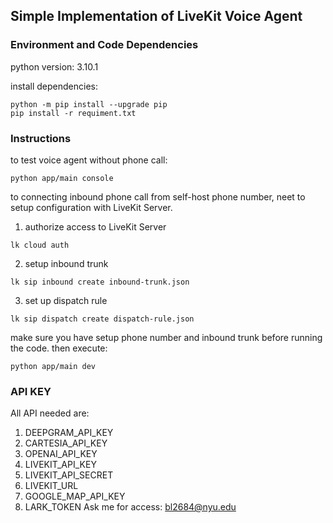 ## Simple Implementation of LiveKit Voice Agent

### Environment and Code Dependencies
python version: 3.10.1

install dependencies:
```aiignore
python -m pip install --upgrade pip
pip install -r requiment.txt 
```

### Instructions
to test voice agent without phone call:
```
python app/main console
```

to connecting inbound phone call from self-host phone number, neet to setup configuration with LiveKit Server.
1. authorize access to LiveKit Server
```
lk cloud auth
```
2. setup inbound trunk
```
lk sip inbound create inbound-trunk.json
```
3. set up dispatch rule
```aiignore
lk sip dispatch create dispatch-rule.json
```

make sure you have setup phone number and inbound trunk before running the code.
then execute:
```aiignore
python app/main dev
```

### API KEY
All API needed are:
1. DEEPGRAM_API_KEY
2. CARTESIA_API_KEY
3. OPENAI_API_KEY
4. LIVEKIT_API_KEY
5. LIVEKIT_API_SECRET
6. LIVEKIT_URL
7. GOOGLE_MAP_API_KEY
8. LARK_TOKEN
Ask me for access: bl2684@nyu.edu



